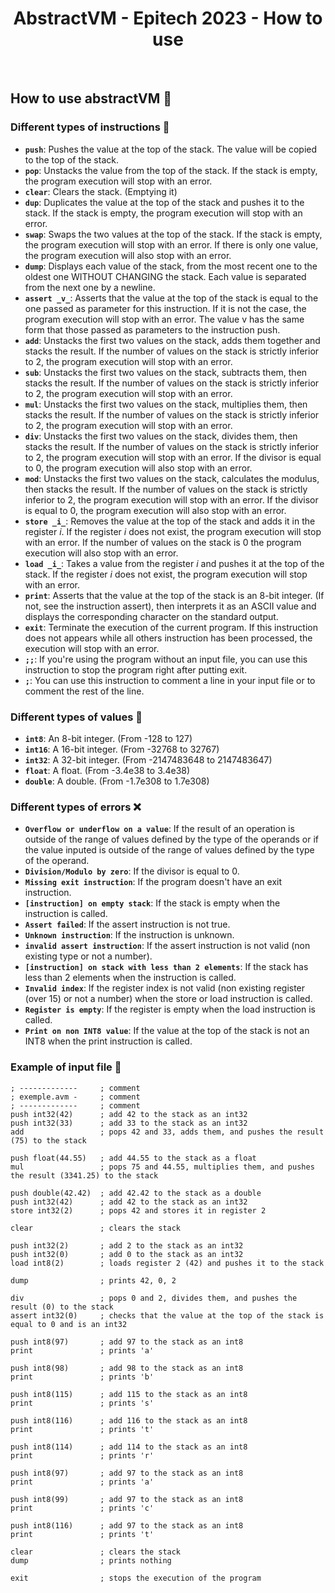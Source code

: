 <h1 align="center">
AbstractVM - Epitech 2023 - How to use
</h1>

</br>

## How to use abstractVM 📝

### Different types of instructions 📜

- **`push`**: Pushes the value at the top of the stack. The value will be copied to the top of the stack.
- **`pop`**: Unstacks the value from the top of the stack. If the stack is empty, the program execution will stop with an error.
- **`clear`**: Clears the stack. (Emptying it)
- **`dup`**: Duplicates the value at the top of the stack and pushes it to the stack. If the stack is empty, the program execution will stop with an error.
- **`swap`**: Swaps the two values at the top of the stack. If the stack is empty, the program execution will stop with an error. If there is only one value, the program execution will also stop with an error.
- **`dump`**: Displays each value of the stack, from the most recent one to the oldest one WITHOUT CHANGING the stack. Each value is separated from the next one by a newline.
- **`assert _v_`**: Asserts that the value at the top of the stack is equal to the one passed as parameter for this instruction. If it is not the case, the program execution will stop with an error. The value v has the same form that those passed as parameters to the instruction push.
- **`add`**: Unstacks the first two values on the stack, adds them together and stacks the result. If the number of values on the stack is strictly inferior to 2, the program execution will stop with an error.
- **`sub`**: Unstacks the first two values on the stack, subtracts them, then stacks the result. If the number of values on the stack is strictly inferior to 2, the program execution will stop with an error.
- **`mul`**: Unstacks the first two values on the stack, multiplies them, then stacks the result. If the number of values on the stack is strictly inferior to 2, the program execution will stop with an error.
- **`div`**: Unstacks the first two values on the stack, divides them, then stacks the result. If the number of values on the stack is strictly inferior to 2, the program execution will stop with an error. If the divisor is equal to 0, the program execution will also stop with an error.
- **`mod`**: Unstacks the first two values on the stack, calculates the modulus, then stacks the result. If the number of values on the stack is strictly inferior to 2, the program execution will stop with an error. If the divisor is equal to 0, the program execution will also stop with an error.
- **`store _i_`**: Removes the value at the top of the stack and adds it in the register _i_. If the register _i_ does not exist, the program execution will stop with an error. If the number of values on the stack is 0 the program execution will also stop with an error.
- **`load _i_`**: Takes a value from the register _i_ and pushes it at the top of the stack. If the register _i_ does not exist, the program execution will stop with an error.
- **`print`**: Asserts that the value at the top of the stack is an 8-bit integer. (If not, see the instruction assert), then interprets it as an ASCII value and displays the corresponding character on the standard output.
- **`exit`**: Terminate the execution of the current program. If this instruction does not appears while all others instruction has been processed, the execution will stop with an error.
- **`;;`**: If you're using the program without an input file, you can use this instruction to stop the program right after putting exit.
- **`;`**: You can use this instruction to comment a line in your input file or to comment the rest of the line.

### Different types of values 🔢

- **`int8`**: An 8-bit integer. (From -128 to 127)
- **`int16`**: A 16-bit integer. (From -32768 to 32767)
- **`int32`**: A 32-bit integer. (From -2147483648 to 2147483647)
- **`float`**: A float. (From -3.4e38 to 3.4e38)
- **`double`**: A double. (From -1.7e308 to 1.7e308)

### Different types of errors ❌

- **`Overflow or underflow on a value`**: If the result of an operation is outside of the range of values defined by the type of the operands or if the value inputed is outside of the range of values defined by the type of the operand.
- **`Division/Modulo by zero`**: If the divisor is equal to 0.
- **`Missing exit instruction`**: If the program doesn't have an exit instruction.
- **`[instruction] on empty stack`**: If the stack is empty when the instruction is called.
- **`Assert failed`**: If the assert instruction is not true.
- **`Unknown instruction`**: If the instruction is unknown.
- **`invalid assert instruction`**: If the assert instruction is not valid (non existing type or not a number).
- **`[instruction] on stack with less than 2 elements`**: If the stack has less than 2 elements when the instruction is called.
- **`Invalid index`**: If the register index is not valid (non existing register (over 15) or not a number) when the store or load instruction is called.
- **`Register is empty`**: If the register is empty when the load instruction is called.
- **`Print on non INT8 value`**: If the value at the top of the stack is not an INT8 when the print instruction is called.

### Example of input file 📄

```
; -------------     ; comment
; exemple.avm -     ; comment
; -------------     ; comment
push int32(42)      ; add 42 to the stack as an int32
push int32(33)      ; add 33 to the stack as an int32
add                 ; pops 42 and 33, adds them, and pushes the result (75) to the stack

push float(44.55)   ; add 44.55 to the stack as a float
mul                 ; pops 75 and 44.55, multiplies them, and pushes the result (3341.25) to the stack

push double(42.42)  ; add 42.42 to the stack as a double
push int32(42)      ; add 42 to the stack as an int32
store int32(2)      ; pops 42 and stores it in register 2

clear               ; clears the stack

push int32(2)       ; add 2 to the stack as an int32
push int32(0)       ; add 0 to the stack as an int32
load int8(2)        ; loads register 2 (42) and pushes it to the stack

dump                ; prints 42, 0, 2

div                 ; pops 0 and 2, divides them, and pushes the result (0) to the stack
assert int32(0)     ; checks that the value at the top of the stack is equal to 0 and is an int32

push int8(97)       ; add 97 to the stack as an int8
print               ; prints 'a'

push int8(98)       ; add 98 to the stack as an int8
print               ; prints 'b'

push int8(115)      ; add 115 to the stack as an int8
print               ; prints 's'

push int8(116)      ; add 116 to the stack as an int8
print               ; prints 't'

push int8(114)      ; add 114 to the stack as an int8
print               ; prints 'r'

push int8(97)       ; add 97 to the stack as an int8
print               ; prints 'a'

push int8(99)       ; add 97 to the stack as an int8
print               ; prints 'c'

push int8(116)      ; add 97 to the stack as an int8
print               ; prints 't'

clear               ; clears the stack
dump                ; prints nothing

exit                ; stops the execution of the program
```